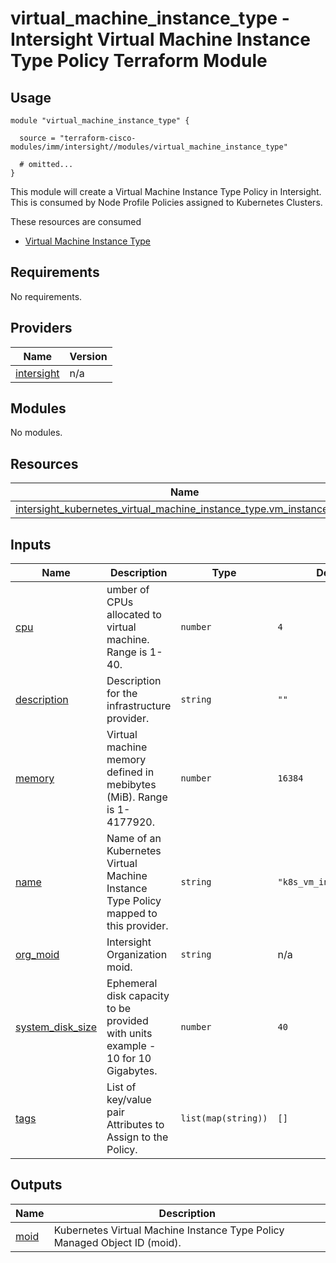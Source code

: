 # virtual_machine_instance_type - Intersight Virtual Machine Instance Type Policy Terraform Module

## Usage

```hcl
module "virtual_machine_instance_type" {

  source = "terraform-cisco-modules/imm/intersight//modules/virtual_machine_instance_type"

  # omitted...
}
```

This module will create a Virtual Machine Instance Type Policy in Intersight.  This is consumed by Node Profile Policies assigned to Kubernetes Clusters.  

These resources are consumed

* [Virtual Machine Instance Type](https://registry.terraform.io/providers/CiscoDevNet/intersight/latest/docs/resources/kubernetes_virtual_machine_instance_type)

<!-- BEGINNING OF PRE-COMMIT-TERRAFORM DOCS HOOK -->
## Requirements

No requirements.

## Providers

| Name | Version |
|------|---------|
| <a name="provider_intersight"></a> [intersight](#provider\_intersight) | n/a |

## Modules

No modules.

## Resources

| Name | Type |
|------|------|
| [intersight_kubernetes_virtual_machine_instance_type.vm_instance_type](https://registry.terraform.io/providers/CiscoDevNet/intersight/latest/docs/resources/kubernetes_virtual_machine_instance_type) | resource |

## Inputs

| Name | Description | Type | Default | Required |
|------|-------------|------|---------|:--------:|
| <a name="input_cpu"></a> [cpu](#input\_cpu) | umber of CPUs allocated to virtual machine.  Range is 1-40. | `number` | `4` | no |
| <a name="input_description"></a> [description](#input\_description) | Description for the infrastructure provider. | `string` | `""` | no |
| <a name="input_memory"></a> [memory](#input\_memory) | Virtual machine memory defined in mebibytes (MiB).  Range is 1-4177920. | `number` | `16384` | no |
| <a name="input_name"></a> [name](#input\_name) | Name of an Kubernetes Virtual Machine Instance Type Policy mapped to this provider. | `string` | `"k8s_vm_instance_type"` | no |
| <a name="input_org_moid"></a> [org\_moid](#input\_org\_moid) | Intersight Organization moid. | `string` | n/a | yes |
| <a name="input_system_disk_size"></a> [system\_disk\_size](#input\_system\_disk\_size) | Ephemeral disk capacity to be provided with units example - 10 for 10 Gigabytes. | `number` | `40` | no |
| <a name="input_tags"></a> [tags](#input\_tags) | List of key/value pair Attributes to Assign to the Policy. | `list(map(string))` | `[]` | no |

## Outputs

| Name | Description |
|------|-------------|
| <a name="output_moid"></a> [moid](#output\_moid) | Kubernetes Virtual Machine Instance Type Policy Managed Object ID (moid). |
<!-- END OF PRE-COMMIT-TERRAFORM DOCS HOOK -->
